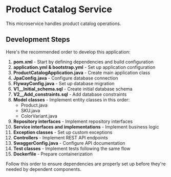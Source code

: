 # Product Catalog Service

This microservice handles product catalog operations.

## Development Steps

Here's the recommended order to develop this application:

1. **pom.xml** - Start by defining dependencies and build configuration
2. **application.yml & bootstrap.yml** - Set up application configuration 
3. **ProductCatalogApplication.java** - Create main application class
4. **JpaConfig.java** - Configure database connection
5. **FlywayConfig.java** - Set up database migration
6. **V1__Initial_schema.sql** - Create initial database schema
7. **V2__Add_constraints.sql** - Add database constraints
8. **Model classes** - Implement entity classes in this order:
   - Product.java
   - SKU.java
   - ColorVariant.java
9. **Repository interfaces** - Implement repository interfaces
10. **Service interfaces and implementations** - Implement business logic
11. **Exception classes** - Set up custom exceptions
12. **Controllers** - Implement REST API endpoints
13. **SwaggerConfig.java** - Configure API documentation
14. **Test classes** - Implement tests following the same flow
15. **Dockerfile** - Prepare containerization

Follow this order to ensure dependencies are properly set up before they're needed by dependent components.

